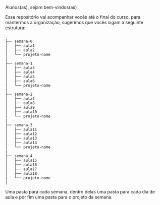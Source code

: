 Alunos(as), sejam bem-vindos(as)


Esse repositório vai acompanhar vocês até o final do curso, para mantermos a organização, sugerimos que vocês sigam a seguinte estrutura:

```
.
├── semana-0
│   ├── aula1
│   ├── aula2
│   └── projeto-nome
|
├── semana-1
│   ├── aula3
│   ├── aula4
│   ├── aula5
│   ├── aula6
│   └── projeto-nome
|
├── semana-2
│   ├── aula7
│   ├── aula8
│   ├── aula9
│   ├── aula10
│   └── projeto-nome
|
├── semana-3
│   ├── aula11
│   ├── aula12
│   ├── aula13
│   ├── aula14
│   └── projeto-nome
|
├── semana-4
│   ├── aula15
│   ├── aula16
│   ├── aula17
│   ├── aula18
│   └── projeto-nome
|
```

Uma pasta para cada semana, dentro delas uma pasta para cada dia de aula e por fim uma pasta para o projeto da semana.
